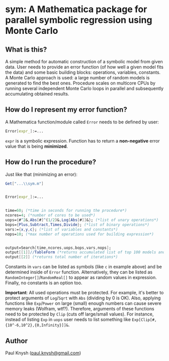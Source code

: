 # sym: A Mathematica package for parallel symbolic regression using Monte Carlo

## What is this?

A simple method for automatic construction of a symbolic model from given data. User needs to provide an error function (of how well a given model fits the data) and some basic building blocks: operations, variables, constants. A Monte Carlo approach is used: a large number of random models is generated to find the best ones. Procedure scales on multicore CPUs by running several independent Monte Carlo loops in parallel and subsequently accumulating obtained results.

## How do I represent my error function?

A Mathematica function/module called `Error` needs to be defined by user:
```mathematica
Error[expr_]:=...
```
`expr` is a symbolic expression. Function has to return a **non-negative** error value that is being **minimized**.

## How do I run the procedure?

Just like that (minimizing an error):
```mathematica
Get["...\\sym.m"]


Error[expr_]:=...


time=60; (*time in seconds for running the procedure*)
ncores=4; (*number of cores to be used*)
uops={#^2&,Abs[#]^(1/2)&,Log[Abs[#]]&}; (*list of unary operations*)
bops={Plus,Subtract,Times,Divide}; (*list of binary operations*)
vars:={x,y,c}; (*list of variables and constants*)
nops=10; (*max number of operations used for building expression*)


output=Search[time,ncores,uops,bops,vars,nops];
output[[1]]//TableForm (*returns accumulated list of top 100 models and corresponding error values*)
output[[2]] (*returns total number of iterations*)
```
Constants in `vars` can be listed as symbols (like `c` in example above) and be determined inside of `Error` function. Alternatively, they can be listed as `RandomInteger[]`/`RandomReal[]` to appear as random values in expression. Finally, no constants is an option too.

**Important**: All used operations must be protected. For example, it's better to protect arguments of `Log`/`Sqrt` with `Abs` (dividing by 0 is OK). Also, applying functions like `Exp`/`Power` on large (small) enough numbers can cause severe memory leaks (Wolfram, wtf?). Therefore, arguments of these functions need to be protected by `Clip` (cuts off large/small values). For instance, instead of listing `Exp` in `uops` user needs to list something like `Exp[Clip[#,{10^-6,10^2},{0,Infinity}]]&`.

## Author

Paul Knysh (paul.knysh@gmail.com)
